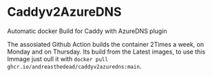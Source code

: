 # Caddyv2AzureDNS
Automatic docker Build for Caddy with AzureDNS plugin

The assosiated Github Action builds the container 2Times a week, on Monday and on Thursday.
Its build from the Latest images, to use this Immage just oull it with `docker pull ghcr.io/andreasthedead/caddyv2azuredns:main`.
